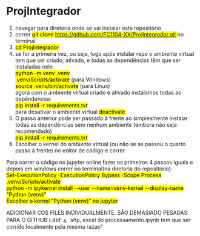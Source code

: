 # ProjIntegrador

1) navegar para diretoria onde se vai instalar este repositório
2) correr <mark>git clone https://github.com/FC1104-XX/ProjIntegrador.git </mark> no terminal
3) <mark>cd ProjIntegrador</mark>
4) se for a primeira vez, ou seja, logo após instalar repo o ambiente virtual tem que ser criado, ativado, e todas as dependências têm que ser instaladas nele <br>
   <mark>python -m venv .venv</mark><br>
   <mark>.venv/Scripts/activate</mark> (para Windows)<br>
   <mark>source .venv/bin/activate</mark> (para Linux)<br>
   agora com o ambiente virtual criado e ativado instalamos todas as depêndencias<br>
   <mark>pip install -r requirements.txt</mark><br>
   para desativar o ambiente virtual <mark>deactivate</mark>
5) O passo anterior pode ser passado à frente ao simplesmente instalar todas as dependências sem nenhum ambiente (embora não seja recomendado)<br>
   <mark>pip install -r requirements.txt</mark><br>
6) Escolher o kernel do ambiente virtual (ou não se se passou o quarto passo à frente) no editor de código e correr<br>

Para correr o código no jupyter online fazer os primeiros 4 passos iguais e depois em windows correr no terminal(na diretoria do repositorio):<br>
<mark>Set-ExecutionPolicy -ExecutionPolicy Bypass -Scope Process</mark><br>
<mark>.venv/Scripts/activate</mark><br>
<mark>python -m ipykernel install --user --name=venv-kernel --display-name "Python (venv)"<mark><br>
Escolher o kernel "Python (venv)" no jupyter

ADICIONAR COS FILES INDIVIDUALMENTE. SÃO DEMASIADO PESADAS PARA O GITHUB (.dbf ﹠ .shp, excel do processamento.ipynb tem que ser corrido localmente pela mesma razao"

